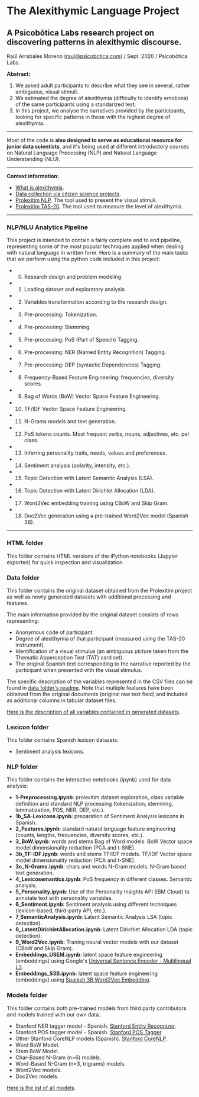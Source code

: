# The Alexithymic Language Project
## A Psicobōtica Labs research project on discovering patterns in alexithymic discourse.
Raúl Arrabales Moreno (raul@psicobotica.com) / Sept. 2020 / Psicobōtica Labs.

**Abstract:**
1. We asked adult participants to describe what they see in several, rather ambiguous, visual stimuli. 
2. We estimated the degree of alexithymia (difficulty to identify emotions) of the same participants using a standarized test. 
3. In this project, we analyse the narratives provided by the participants, looking for specific patterns in those with the highest degree of alexithymia. 

<hr>

Most of the code is **also designed to serve as educational resource for junior data scientists**, and it's being used at different introductory courses on Natural Language Processing (NLP) and Natural Language Understanding (NLU). 

<hr>

**Context information:**
- [What is alexithymia](https://www.psicobotica.com/en/2020/06/08/alexithymia-when-i-dont-realize-how-i-feel/).
- [Data collection via citizen science projects](https://www.psicobotica.com/en/2020/06/11/get-involved-in-our-research-projects/).
- [Prolexitim NLP](https://psicobotica.com/prolexitim/nlp/index.html). The tool used to present the visual stimuli. 
- [Prolexitim TAS-20](https://psicobotica.com/prolexitim/tas-20-spain/). The tool used to measure the level of alexithymia. 
<hr>

### NLP/NLU Analytics Pipeline
This project is intended to contain a fairly complete end to end pipeline, representing some of the most popular techniques applied when dealing with natural language in written form. Here is a summary of the main tasks that we perform using the python code included in this project: 

- 0. Research design and problem modeling. 
- 1. Loading dataset and exploratory analysis. 
- 2. Variables transformation according to the research design. 
- 3. Pre-processing: Tokenization. 
- 4. Pre-processing: Stemming. 
- 5. Pre-processing: PoS (Part of Speech) Tagging. 
- 6. Pre-processing: NER (Named Entity Recognition) Tagging. 
- 7. Pre-processing: DEP (syntactic Dependencies) Tagging.
- 8. Frequency-Based Feature Engineering: frequencies, diversity scores.
- 9. Bag of Words (BoW) Vector Space Feature Engineering. 
- 10. TF/IDF Vector Space Feature Engineering. 
- 11. N-Grams models and text generation. 
- 12. PoS tokens counts. Most frequent verbs, nouns, adjectives, etc. per class.
- 13. Inferring personality traits, needs, values and preferences. 
- 14. Sentiment analysis (polarity, intensity, etc.).
- 15. Topic Detection with Latent Semantic Analysis (LSA). 
- 16. Topic Detection with Latent Dirichlet Allocation (LDA). 
- 17. Word2Vec embedding training using CBoW and Skip Gram. 
- 18. Doc2Vec generation using a pre-trained Word2Vec model (Spanish 3B). 

<hr>

### HTML folder
This folder contains HTML versions of the iPython notebooks (Jupyter exported) for quick inspection and visualization.


### Data folder
This folder contains the original dataset obtained from the Prolexitim project as well as newly generated datasets with additional processing and features.

The main information provided by the original dataset consists of rows representing: 
- Anonymous code of participant. 
- Degree of alexithymia of that participant (measured using the TAS-20 instrument). 
- Identification of a visual stimulus (an ambiguous picture taken from the Thematic Apperception Test (TAT) card set). 
- The original Spanish text corresponding to the narrative reported by the participant when presented with the visual stimulus.

The specific description of the variables represented in the CSV files can be found in [data folder's readme](https://github.com/raul-arrabales/alexithymic-lang/blob/master/data/README.md).
Note that multiple features have been obtained from the original documents (original raw text field) and included as additional columns in tabular dataset files. 

[Here is the description of all variables contained in generated datasets](https://github.com/raul-arrabales/alexithymic-lang/blob/master/data/README.md).

### Lexicon folder
This folder contains Spanish lexicon datasets:
- Sentiment analysis lexicons.

### NLP folder
This folder contains the interactive notebooks (ipynb) used for data analysis: 
- **1-Preprocessing.ipynb**: prolexitim dataset exploration, class variable definition and standard NLP processing (tokenization, stemming, lemmatization, POS, NER, DEP, etc.). 
- **1b_SA-Lexicons.ipynb**: preparation of Sentiment Analysis lexicons in Spanish. 
- **2_Features.ipynb**: standard natural language feature engineering (counts, lengths, frequencies, diversity scores, etc.). 
- **3_BoW.ipynb**: words and stems Bag of Word models. BoW Vector space model dimensionality reduction (PCA and t-SNE).
- **3b_TF-IDF.ipynb**: words and stems TF/IDF models. TF/IDF Vector space model dimensionality reduction (PCA and t-SNE).
- **3c_N-Grams.ipynb**: chars and words N-Gram models. N-Gram based text generation. 
- **4_Lexicosemantics.ipynb**: PoS frequency in different classes. Semantic analysis. 
- **5_Personality.ipynb**: Use of the Personality Insights API (IBM Cloud) to annotate text with personality variables. 
- **6_Sentiment.ipynb**: Sentiment analysis using different techniques (lexicon-based, third-party API, etc.). 
- **7_SemanticAnalysis.ipynb**: Latent Semantic Analysis LSA (topic detection). 
- **8_LatentDirichletAllocation.ipynb**: Latent Dirichlet Allocation LDA (topic detection). 
- **9_Word2Vec.ipynb**: Traning neural vector models with our dataset (CBoW and Skip Gram). 
- **Embeddings_USEM.ipynb**: latent space feature engineering (embeddings) using Google's [Universal Sentence Encoder - Multilingual L3](https://tfhub.dev/google/universal-sentence-encoder-multilingual-large/3).
- **Embeddings_S3B.ipynb**: latent space feature engineering (embeddings) using [Spanish 3B Word2Vec Embedding](https://github.com/aitoralmeida/spanish_word2vec).

### Models folder 
This folder contains both pre-trained models from third party contributors and models trained with our own data. 
- Stanford NER tagger model - Spanish. [Stanford Entity Recognizer](https://nlp.stanford.edu/software/CRF-NER.html).
- Stanford POS tagger model - Spanish. [Stanford POS Tagger](https://nlp.stanford.edu/software/tagger.shtml).
- Other Stanford CoreNLP models (Spanish). [Stanford CoreNLP](https://stanfordnlp.github.io/CoreNLP/).
- Word BoW Model. 
- Stem BoW Model. 
- Char-Based N-Gram (n=6) models.
- Word-Based N-Gram (n=3, trigrams) models.
- Word2Vec models. 
- Doc2Vec models. 

[Here is the list of all models](https://github.com/raul-arrabales/alexithymic-lang/blob/master/models/README.md).



